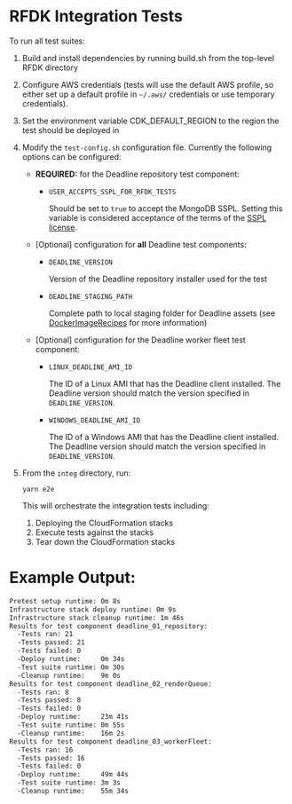 # RFDK Integration Tests

To run all test suites:

1. Build and install dependencies by running build.sh from the top-level RFDK directory
1. Configure AWS credentials (tests will use the default AWS profile, so either set up a default profile in `~/.aws/`
   credentials or use temporary credentials).
1. Set the environment variable CDK_DEFAULT_REGION to the region the test should be deployed in
1. Modify the `test-config.sh` configuration file. Currently the following options can be configured:
    * **REQUIRED:** for the Deadline repository test component:
      *   `USER_ACCEPTS_SSPL_FOR_RFDK_TESTS`

          Should be set to `true` to accept the MongoDB SSPL. Setting this variable is
          considered acceptance of the terms of the
          [SSPL license](https://www.mongodb.com/licensing/server-side-public-license).
    * [Optional] configuration for **all** Deadline test components:
      *   `DEADLINE_VERSION`  

          Version of the Deadline repository installer used for the test
      *   `DEADLINE_STAGING_PATH`

          Complete path to local staging folder for Deadline assets (see
          [DockerImageRecipes](../packages/aws-rfdk/docs/DockerImageRecipes.md) for more information)
    * [Optional] configuration for the Deadline worker fleet test component:
      *   `LINUX_DEADLINE_AMI_ID`

          The ID of a Linux AMI that has the Deadline client installed. The Deadline version should match the version
          specified in `DEADLINE_VERSION`.
      *   `WINDOWS_DEADLINE_AMI_ID`

          The ID of a Windows AMI that has the Deadline client installed. The Deadline version should match the version
          specified in `DEADLINE_VERSION`.

1.  From the `integ` directory, run:

        yarn e2e
        
    This will orchestrate the integration tests including:
    
    1.  Deploying the CloudFormation stacks
    1.  Execute tests against the stacks
    1.  Tear down the CloudFormation stacks

# Example Output:

```bash
Pretest setup runtime: 0m 8s
Infrastructure stack deploy runtime: 0m 9s
Infrastructure stack cleanup runtime: 1m 46s
Results for test component deadline_01_repository: 
  -Tests ran: 21
  -Tests passed: 21
  -Tests failed: 0
  -Deploy runtime:     0m 34s
  -Test suite runtime: 0m 30s
  -Cleanup runtime:    9m 0s
Results for test component deadline_02_renderQueue: 
  -Tests ran: 8
  -Tests passed: 8
  -Tests failed: 0
  -Deploy runtime:     23m 41s
  -Test suite runtime: 0m 55s
  -Cleanup runtime:    16m 2s
Results for test component deadline_03_workerFleet: 
  -Tests ran: 16
  -Tests passed: 16
  -Tests failed: 0
  -Deploy runtime:     49m 44s
  -Test suite runtime: 3m 3s
  -Cleanup runtime:    55m 34s
```
